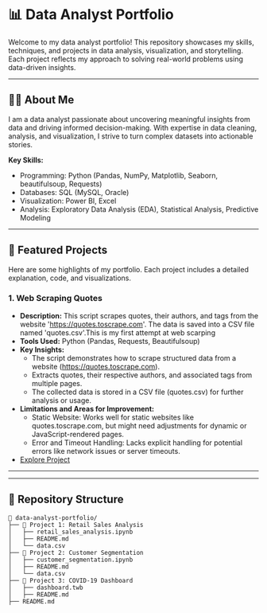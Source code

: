 # 📊 Data Analyst Portfolio

Welcome to my data analyst portfolio! This repository showcases my skills, techniques, and projects in data analysis, visualization, and storytelling. Each project reflects my approach to solving real-world problems using data-driven insights.

---

## 🧑‍💻 About Me

I am a data analyst passionate about uncovering meaningful insights from data and driving informed decision-making. With expertise in data cleaning, analysis, and visualization, I strive to turn complex datasets into actionable stories.

**Key Skills:**
- Programming: Python (Pandas, NumPy, Matplotlib, Seaborn, beautifulsoup, Requests)
- Databases: SQL (MySQL, Oracle)
- Visualization:  Power BI, Excel
- Analysis: Exploratory Data Analysis (EDA), Statistical Analysis, Predictive Modeling

---

## 🌟 Featured Projects

Here are some highlights of my portfolio. Each project includes a detailed explanation, code, and visualizations.

### **1. Web Scraping Quotes**
- **Description:** This script scrapes quotes, their authors, and tags from the website 'https://quotes.toscrape.com'. 
    The data is saved into a CSV file named 'quotes.csv'.This is my first attempt at web scarping
- **Tools Used:** Python (Pandas, Requests, Beautifulsoup)
- **Key Insights:** 
  - The script demonstrates how to scrape structured data from a website (https://quotes.toscrape.com).
  - Extracts quotes, their respective authors, and associated tags from multiple pages.
  - The collected data is stored in a CSV file (quotes.csv) for further analysis or usage.
- **Limitations and Areas for Improvement:**
  - Static Website: Works well for static websites like quotes.toscrape.com, but might need adjustments for dynamic or JavaScript-rendered pages.
  - Error and Timeout Handling: Lacks explicit handling for potential errors like network issues or server timeouts.
- [Explore Project](https://github.com/0-jagadish-0/jaagdish/blob/1fc4adb9c74ae84246478dd9d40c2739fc218e73/country.py)  

---



---

## 📂 Repository Structure

```plaintext
📁 data-analyst-portfolio/
├── 📂 Project 1: Retail Sales Analysis
│   ├── retail_sales_analysis.ipynb
│   ├── README.md
│   └── data.csv
├── 📂 Project 2: Customer Segmentation
│   ├── customer_segmentation.ipynb
│   ├── README.md
│   └── data.csv
├── 📂 Project 3: COVID-19 Dashboard
│   ├── dashboard.twb
│   ├── README.md
├── README.md
